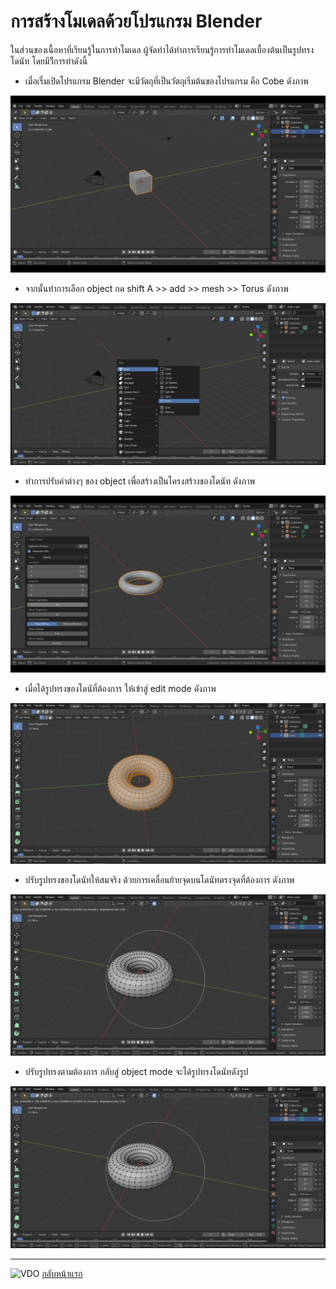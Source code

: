# การสร้างโมเดลด้วยโปรแกรม Blender
ในส่วนของเนื้อหาที่เรียนรู้ในการทำโมเดล ผู้จัดทำได้ทำการเรียนรู้การทำโมเดลเบื้องต้นเป็นรูปทรงโดนัท โดยมีวิีการทำดังนี้

- เมื่อเรื่มเปิดโปรแกรม Blender จะมีวัตถุที่เป็นวัตถุเริ่มต้นของโปรแกรม คือ Cobe ดังภาพ

![Logo](https://github.com/praewkln/CN409/blob/master/model1.png?raw=true)

- จากนั้นทำการเลือก object กด shift A >> add >> mesh >> Torus  ดังภาพ

![Logo](https://github.com/praewkln/CN409/blob/master/model2.png?raw=true)

- ทำการปรับค่าต่างๆ ของ object เพื่อสร้างเป็นโครงสร้างของโดนัท ดังภาพ

![Logo](https://github.com/praewkln/CN409/blob/master/model3.png?raw=true)

- เมื่อได้รูปทรงของโดนัที่ต้องการ ให้เข้าสู่ edit mode ดังภาพ

![Logo](https://github.com/praewkln/CN409/blob/master/model4.png?raw=true)

- ปรับรูปทรงของโดนัทให้สมจริง ด้วยการเคลื่อนย้ายจุดบนโดนัทตรงจุดที่ต้องการ ดังภาพ

![Logo](https://github.com/praewkln/CN409/blob/master/model5.png?raw=true)

- ปรับรูปทรงตามต้องการ กลับสู่ object mode จะได้รูปทรงโดนัทดังรูป

![Logo](https://github.com/praewkln/CN409/blob/master/model5.png?raw=true)

----------------------------------
![VDO](https://www.youtube.com/watch?v=TzIH-VsnpuY&t=5s)
[กลับหน้าแรก](/)

